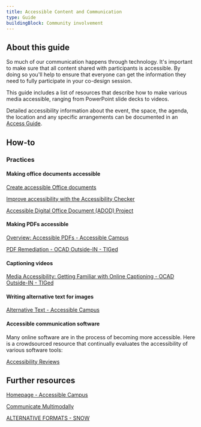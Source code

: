 ```yaml
---
title: Accessible Content and Communication
type: Guide
buildingBlock: Community involvement
---
```

## About this guide

So much of our communication happens through technology. It's important to make sure that all content shared with participants is accessible. By doing so you'll help to ensure that everyone can get the information they need to fully participate in your co-design session.

This guide includes a list of resources that describe how to make various media accessible, ranging from PowerPoint slide decks to videos.

Detailed accessibility information about the event, the space, the agenda, the location and any specific arrangements can be documented in an [Access Guide](/resources/Access-Guide).  

## How-to

### Practices

#### Making office documents accessible

[Create accessible Office documents](https://support.microsoft.com/en-us/office/create-accessible-office-documents-868ecfcd-4f00-4224-b881-a65537a7c155?correlationid=4eb8bff1-96b2-4ae5-ac2a-ad4cbdb85172&ui=en-us&rs=en-us&ad=us)

[Improve accessibility with the Accessibility Checker](https://support.microsoft.com/en-us/office/improve-accessibility-with-the-accessibility-checker-a16f6de0-2f39-4a2b-8bd8-5ad801426c7f?correlationid=2c78fd7d-7082-4fbd-b4aa-39e2d248ebfb&ui=en-us&rs=en-us&ad=us)

[Accessible Digital Office Document (ADOD) Project](https://adod.idrc.ocadu.ca/)

#### Making PDFs accessible

[Overview: Accessible PDFs - Accessible Campus](https://accessiblecampus.ca/reference-library/accessible-digital-documents-websites/overview-accessible-pdfs/)

[PDF Remediation - OCAD Outside-IN - TIGed](https://outside-in.tiged.org/pdf)

#### Captioning videos

[Media Accessibility: Getting Familiar with Online Captioning - OCAD Outside-IN - TIGed](https://outside-in.tiged.org/captioning/)

#### Writing alternative text for images

[Alternative Text - Accessible Campus](https://accessiblecampus.ca/reference-library/accessible-digital-documents-websites/alternative-text/)

#### Accessible communication software

Many online software are in the process of becoming more accessible. Here is a crowdsourced resource that continually evaluates the accessibility of various software tools:

[Accessibility Reviews](https://a11y.reviews/)

## Further resources

[Homepage - Accessible Campus](https://accessiblecampus.ca/)

[Communicate Multimodally](https://guide.inclusivedesign.ca/practices/CommunicateMultimodally.html)

[](https://www.accessiblecampus.ca/wp-content/uploads/2016/12/Adaptive-Technology.pdf)

[ALTERNATIVE FORMATS - SNOW](https://snow.idrc.ocadu.ca/4b-0-alternative-formats/)